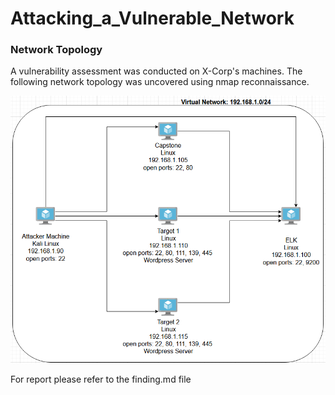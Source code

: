 # Attacking_a_Vulnerable_Network

### Network Topology

A vulnerability assessment was conducted on X-Corp's machines. The following network topology was uncovered using nmap reconnaissance. 

![alt-text](https://github.com/Travis-Dominguez/Attacking_a_Vulnerable_Network/blob/main/Images/Network_Topology.png "Network_Topology")

For report please refer to the finding.md file





  

